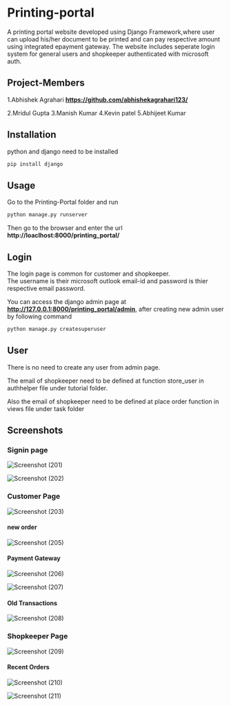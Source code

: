 # Printing-portal
A printing portal website developed using Django Framework,where user can upload his/her document to be printed and can pay respective amount using integrated epayment gateway.
The website includes seperate login system for general users and shopkeeper authenticated with microsoft auth.

## Project-Members
1.Abhishek Agrahari **https://github.com/abhishekagrahari123/**

2.Mridul Gupta
3.Manish Kumar
4.Kevin patel
5.Abhijeet Kumar

## Installation
python and django need to be installed

```bash
pip install django
```
## Usage

Go to the Printing-Portal folder and run 

```bash
python manage.py runserver
```

Then go to the browser and enter the url **http://loaclhost:8000/printing_portal/**

## Login

The login page is common for customer and shopkeeper.  
The username is their microsoft outlook email-id and password is thier respective email password.

You can access the django admin page at **http://127.0.0.1:8000/printing_portal/admin**, after creating new admin user by following command

```bash
python manage.py createsuperuser
```
## User
There is no need to create any user from admin page.

The email of shopkeeper need to be defined at function store_user in authhelper file under tutorial folder.

Also the email of shopkeeper need to be defined at place order function in views file under task folder 

## Screenshots

### Signin page

![Screenshot (201)](https://user-images.githubusercontent.com/62867903/122433620-07642a80-cfb4-11eb-9dc5-cfdf91291903.png)

![Screenshot (202)](https://user-images.githubusercontent.com/62867903/122433636-0af7b180-cfb4-11eb-9daf-79a64bfba7b1.png)

### Customer Page 

![Screenshot (203)](https://user-images.githubusercontent.com/62867903/122433671-10ed9280-cfb4-11eb-82e4-a7b5394de637.png)

#### new order 

![Screenshot (205)](https://user-images.githubusercontent.com/62867903/122433711-19de6400-cfb4-11eb-9127-5e4bb80aeee5.png)

#### Payment Gateway

![Screenshot (206)](https://user-images.githubusercontent.com/62867903/122433749-206cdb80-cfb4-11eb-9a3e-2ce247f057be.png)

![Screenshot (207)](https://user-images.githubusercontent.com/62867903/122433762-24006280-cfb4-11eb-8f78-000633e94b16.png)

#### Old Transactions

![Screenshot (208)](https://user-images.githubusercontent.com/62867903/122433768-25ca2600-cfb4-11eb-9314-ac9afcb039ff.png)

### Shopkeeper Page


![Screenshot (209)](https://user-images.githubusercontent.com/62867903/122434843-15667b00-cfb5-11eb-984b-89b571a2575b.png)

#### Recent Orders


![Screenshot (210)](https://user-images.githubusercontent.com/62867903/122434855-18616b80-cfb5-11eb-883c-ced3a3dce73b.png)


![Screenshot (211)](https://user-images.githubusercontent.com/62867903/122434863-1ac3c580-cfb5-11eb-9ae2-2749858ab5e9.png)


